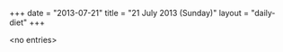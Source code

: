 +++
date = "2013-07-21"
title = "21 July 2013 (Sunday)"
layout = "daily-diet"
+++


\<no entries\>

